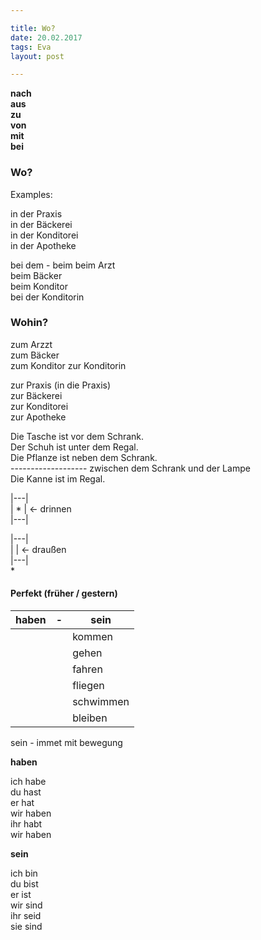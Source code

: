 ```yaml
---  

title: Wo?
date: 20.02.2017    
tags: Eva
layout: post

--- 
```


**nach  
aus  
zu  
von  
mit  
bei**  

### Wo?

Examples:  

in der Praxis  
in der Bäckerei  
in der Konditorei  
in der Apotheke  

bei dem - beim
beim Arzt  
beim Bäcker  
beim Konditor  
bei der Konditorin

### Wohin?

zum Arzzt  
zum Bäcker  
zum Konditor
zur Konditorin  

zur Praxis (in die Praxis)  
zur Bäckerei  
zur Konditorei  
zur Apotheke


Die Tasche ist vor dem Schrank.  
Der Schuh ist unter dem Regal.  
Die Pflanze ist neben dem Schrank.  
------------------- zwischen dem Schrank und der Lampe  
Die Kanne ist im Regal.

|---|  
| * | <- drinnen  
|---|  

|---|  
|   | <- draußen  
|---|  
  *   

#### Perfekt (früher / gestern) 

|haben| - | sein|
|-----|---|-----|
|     |   |kommen|
|		|  |gehen|
|		|	|fahren|
|		|	|fliegen|
|		|	|schwimmen|
|		|	|bleiben|

sein - immet mit bewegung  


**haben**  

ich habe  
du hast  
er hat  
wir haben  
ihr habt  
wir haben 

**sein**  

ich bin  
du bist  
er ist  
wir sind  
ihr seid  
sie sind  
